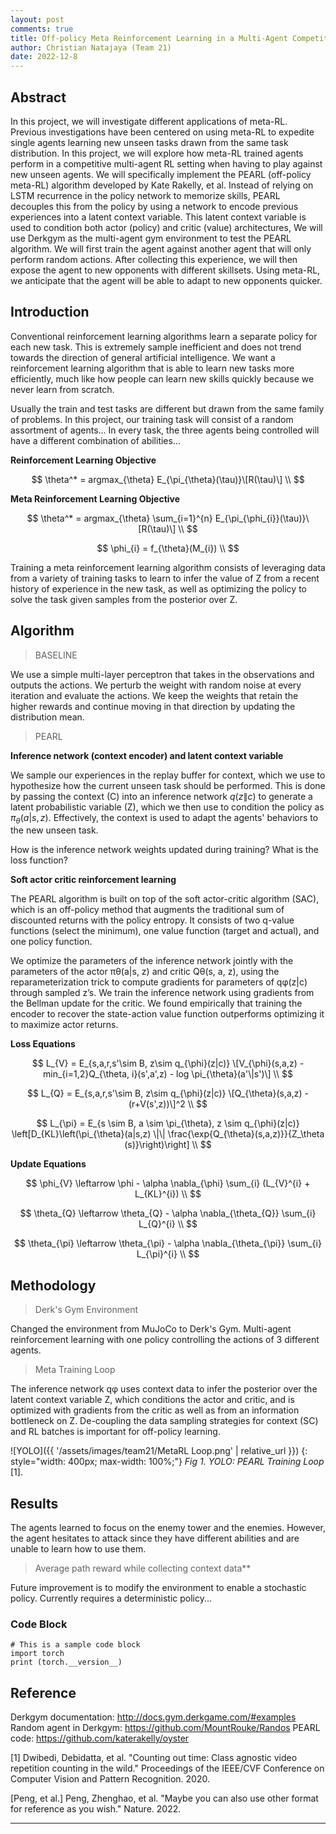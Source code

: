 ```yaml
---
layout: post
comments: true
title: Off-policy Meta Reinforcement Learning in a Multi-Agent Competitive Environment
author: Christian Natajaya (Team 21)
date: 2022-12-8
---
```



## Abstract
 
In this project, we will investigate different applications of meta-RL. Previous investigations have been centered on using meta-RL to expedite single agents learning new unseen tasks drawn from the same task distribution. In this project, we will explore how meta-RL trained agents perform in a competitive multi-agent RL setting when having to play against new unseen agents. We will specifically implement the PEARL (off-policy meta-RL) algorithm developed by Kate Rakelly, et al. Instead of relying on LSTM recurrence in the policy network to memorize skills, PEARL decouples this from the policy by using a network to encode previous experiences into a latent context variable. This latent context variable is used to condition both actor (policy) and critic (value) architectures, We will use Derkgym as the multi-agent gym environment to test the PEARL algorithm. We will first train the agent against another agent that will only perform random actions. After collecting this experience, we will then expose the agent to new opponents with different skillsets. Using meta-RL, we anticipate that the agent will be able to adapt to new opponents quicker.


## Introduction

Conventional reinforcement learning algorithms learn a separate policy for each new task. This is extremely sample inefficient and does not trend towards the direction of general artificial intelligence. We want a reinforcement learning algorithm that is able to learn new tasks more efficiently, much like how people can learn new skills quickly because we never learn from scratch.

Usually the train and test tasks are different but drawn from the same family of problems. In this project, our training task will consist of a random assortment of agents... In every task, the three agents being controlled will have a different combination of abilities...

**Reinforcement Learning Objective**

$$ \theta^* = argmax_{\theta} E_{\pi_{\theta}(\tau)}\[R(\tau)\] \\ $$ 

**Meta Reinforcement Learning Objective**

$$ \theta^* = argmax_{\theta} \sum_{i=1}^{n} E_{\pi_{\phi_{i}}(\tau)}\[R(\tau)\] \\ $$
 
$$ \phi_{i} = f_{\theta}(M_{i}) \\ $$

Training a meta reinforcement learning algorithm consists of leveraging data from a variety of training tasks to learn to infer the value of Z from a recent history of experience in the new task, as well as optimizing the policy to solve the task given samples from the posterior over Z.

## Algorithm

> BASELINE

We use a simple multi-layer perceptron that takes in the observations and outputs the actions. We perturb the weight with random noise at every iteration and evaluate the actions. We keep the weights that retain the higher rewards and continue moving in that direction by updating the distribution mean.

> PEARL

**Inference network (context encoder) and latent context variable**

We sample our experiences in the replay buffer for context, which we use to hypothesize how the current unseen task should be performed. This is done by passing the context (C) into an inference network $q(z\|c)$ to generate a latent probabilistic variable (Z), which we then use to condition the policy as $\pi_{\theta}(a|s, z)$. Effectively, the context is used to adapt the agents' behaviors to the new unseen task. 

How is the inference network weights updated during training? What is the loss function?

**Soft actor critic reinforcement learning**

The PEARL algorithm is built on top of the soft actor-critic algorithm (SAC), which is an off-policy method that augments the traditional sum of discounted returns with the policy entropy. It consists of two q-value functions (select the minimum), one value function (target and actual), and one policy function. 

We optimize the parameters of the inference network jointly with the parameters of the actor πθ(a|s, z) and critic Qθ(s, a, z), using the reparameterization trick to compute gradients for parameters of qφ(z|c) through sampled z’s. We train the inference network using gradients from the Bellman update for the critic. We found empirically that training the encoder to recover the state-action value function outperforms optimizing it to maximize actor returns.

**Loss Equations**

$$ L_{V} = E_{s,a,r,s'\sim B, z\sim q_{\phi}(z|c)} \[V_{\phi}(s,a,z) - min_{i=1,2}Q_{\theta, i}(s',a',z) - log \pi_{\theta}(a'\|s')\] \\ $$

$$ L_{Q} = E_{s,a,r,s'\sim B, z\sim q_{\phi}(z|c)} \[Q_{\theta}(s,a,z) - (r+V(s',z))\]^2 \\ $$

$$ L_{\pi} = E_{s \sim B, a \sim \pi_{\theta}, z \sim q_{\phi}(z|c)} \left[D_{KL}\left(\pi_{\theta}(a|s,z) \|\| \frac{\exp{Q_{\theta}(s,a,z)}}{Z_\theta (s)}\right)\right] \\ $$

**Update Equations**

$$ \phi_{V} \leftarrow \phi - \alpha \nabla_{\phi} \sum_{i} (L_{V}^{i} + L_{KL}^{i}) \\ $$

$$ \theta_{Q} \leftarrow \theta_{Q} - \alpha \nabla_{\theta_{Q}} \sum_{i} L_{Q}^{i} \\ $$

$$ \theta_{\pi} \leftarrow \theta_{\pi} - \alpha \nabla_{\theta_{\pi}} \sum_{i} L_{\pi}^{i} \\ $$

## Methodology

> Derk's Gym Environment

Changed the environment from MuJoCo to Derk's Gym. Multi-agent reinforcement learning with one policy controlling the actions of 3 different agents. 

> Meta Training Loop

The inference network qφ uses context data to infer the posterior over the latent context variable Z, which conditions the actor and critic, and is optimized with gradients from the critic as well as from an information bottleneck on Z. De-coupling the data sampling strategies for context (SC) and RL batches is important for off-policy learning.

![YOLO]({{ '/assets/images/team21/MetaRL Loop.png' | relative_url }})
{: style="width: 400px; max-width: 100%;"}
*Fig 1. YOLO: PEARL Training Loop* [1].

## Results

The agents learned to focus on the enemy tower and the enemies. However, the agent hesitates to attack since they have different abilities and are unable to learn how to use them.

> Average path reward while collecting context data**

Future improvement is to modify the environment to enable a stochastic policy. Currently requires a deterministic policy...






### Code Block
```
# This is a sample code block
import torch
print (torch.__version__)
```

## Reference
Derkgym documentation: http://docs.gym.derkgame.com/#examples
Random agent in Derkgym: https://github.com/MountRouke/Randos
PEARL code: https://github.com/katerakelly/oyster

[1] Dwibedi, Debidatta, et al. "Counting out time: Class agnostic video repetition counting in the wild." Proceedings of the IEEE/CVF Conference on Computer Vision and Pattern Recognition. 2020.   

[Peng, et al.] Peng, Zhenghao, et al. "Maybe you can also use other format for reference as you wish." Nature. 2022. 

---
